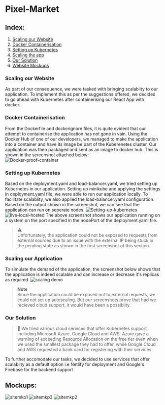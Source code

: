 # Pixel-Market

## Index:
1. [Scaling our Website](#h1)
2. [Docker Containerisation](#h2)
3. [Setting up Kubernetes](#h3)
4. [Scaling the app](#h4)
5. [Our Solution](#h5)
6. [Website Mockups](#h6)
<a id="h1"></a>
### Scaling our Website
As part of our consequence, we were tasked with bringing scalablity to our application. To implement this as per the suggestions offered, we decided to go ahead with Kubernetes after containerising our React App with docker. 
<a id="h2"></a>
### Docker Containerisation
From the Dockerfile and dockerignore files, it is quite evident that our attempt to containerise the application has not gone in vain. Using the Docker Hub of one of our developers, we managed to make the application into a container and have its image be part of the Kuberenetes cluster. 
Our application was then packaged and sent as an image to docker hub. This is shown in the screenshot attached below: <br>
![Docker-proof-container](https://user-images.githubusercontent.com/73834506/236643100-2d073b44-eb06-47d7-9100-c62a999313f6.png)
<a id="h3"></a>
### Setting up Kubernetes
Based on the deployment.yaml and load-balancer.yaml, we tried setting up Kubernetes in our application. Setting up minikube and applying the settings in deployment.yaml file, we were able to run our application locally. To facilitate scalablity, we also applied the load-balancer.yaml configuration. Based on the output shown in the screenshot, we can see that the application can run on seperate nodes.
![Setting-up-kubernetes](https://user-images.githubusercontent.com/73834506/236643381-23af0d7b-0e20-4576-9c52-d634fd98fa54.png)
![live-local-hosted](https://user-images.githubusercontent.com/73834506/236643437-f7729cad-ef27-4819-8808-59db1b67044f.png)
The above screenshot shows our application running on a system on the port specified in the nodePort of the deployment.yaml file.
> ⚠️ <br>
> Unfortunately, the application could not be exposed to requests from external sources due to an issue with the external IP being stuck in the pending state as shown in the first screenshot of this section.

<a id="h4"></a>
### Scaling our Application
To simulate the demand of the application, the screenshot below shows that the application is indeed scalable and can increase or decrease it's replicas as required.
![scaling demo](https://user-images.githubusercontent.com/73834506/236643428-1178db70-4b90-4243-a1a9-8dc2628e87bc.png)
> **Note** <br>
> Since the application could be exposed not to external requests, we could not set up autoscaling. But our screenshots prove that had we recieved cloud support, it would have been a possiblity.
<a id="h5"></a>
### Our Solution
> 🚨
> We tried various cloud serivces that offer Kubernetes support including Microsoft Azure, Google Cloud and AWS. Azure gave a warning of exceeding Resource Allocation on the free tier even when we used the smallest package they had to offer, while Google Cloud and AWS requested a bank card for registering with their services. 


To further accomodate our tasks, we decided to use services that offer scalablity as a default option i.e Netlify for deployment and Google's Firebase for the backend support
<a id="h6"></a>
## Mockups:
![sitemkp1](https://user-images.githubusercontent.com/73834506/236654718-fc52d6cc-af83-4aef-8644-c0c7de78b55b.JPG)
![sitemkp3](https://user-images.githubusercontent.com/73834506/236654761-c980a128-4202-45b9-b367-2fef5bef1aef.JPG)
![sitemkp2](https://user-images.githubusercontent.com/73834506/236654768-6d073837-5d41-4817-bcb3-31ba32b3d429.JPG)

